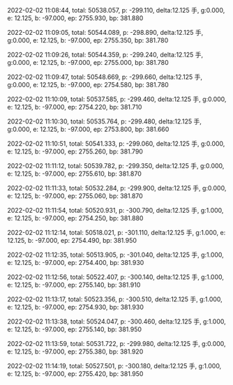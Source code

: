 2022-02-02 11:08:44, total: 50538.057, p: -299.110, delta:12.125 手, g:0.000, e: 12.125, b: -97.000, ep: 2755.930, bp: 381.880

2022-02-02 11:09:05, total: 50544.089, p: -298.890, delta:12.125 手, g:0.000, e: 12.125, b: -97.000, ep: 2755.350, bp: 381.780

2022-02-02 11:09:26, total: 50544.359, p: -299.240, delta:12.125 手, g:0.000, e: 12.125, b: -97.000, ep: 2755.000, bp: 381.780

2022-02-02 11:09:47, total: 50548.669, p: -299.660, delta:12.125 手, g:0.000, e: 12.125, b: -97.000, ep: 2754.580, bp: 381.780

2022-02-02 11:10:09, total: 50537.585, p: -299.460, delta:12.125 手, g:0.000, e: 12.125, b: -97.000, ep: 2754.220, bp: 381.710

2022-02-02 11:10:30, total: 50535.764, p: -299.480, delta:12.125 手, g:0.000, e: 12.125, b: -97.000, ep: 2753.800, bp: 381.660

2022-02-02 11:10:51, total: 50541.333, p: -299.060, delta:12.125 手, g:0.000, e: 12.125, b: -97.000, ep: 2755.260, bp: 381.790

2022-02-02 11:11:12, total: 50539.782, p: -299.350, delta:12.125 手, g:0.000, e: 12.125, b: -97.000, ep: 2755.610, bp: 381.870

2022-02-02 11:11:33, total: 50532.284, p: -299.900, delta:12.125 手, g:0.000, e: 12.125, b: -97.000, ep: 2755.060, bp: 381.870

2022-02-02 11:11:54, total: 50520.931, p: -300.790, delta:12.125 手, g:1.000, e: 12.125, b: -97.000, ep: 2754.250, bp: 381.880

2022-02-02 11:12:14, total: 50518.021, p: -301.110, delta:12.125 手, g:1.000, e: 12.125, b: -97.000, ep: 2754.490, bp: 381.950

2022-02-02 11:12:35, total: 50513.905, p: -301.040, delta:12.125 手, g:1.000, e: 12.125, b: -97.000, ep: 2754.400, bp: 381.930

2022-02-02 11:12:56, total: 50522.407, p: -300.140, delta:12.125 手, g:1.000, e: 12.125, b: -97.000, ep: 2755.140, bp: 381.910

2022-02-02 11:13:17, total: 50523.356, p: -300.510, delta:12.125 手, g:1.000, e: 12.125, b: -97.000, ep: 2754.930, bp: 381.930

2022-02-02 11:13:38, total: 50524.047, p: -300.460, delta:12.125 手, g:1.000, e: 12.125, b: -97.000, ep: 2755.140, bp: 381.950

2022-02-02 11:13:59, total: 50531.722, p: -299.980, delta:12.125 手, g:0.000, e: 12.125, b: -97.000, ep: 2755.380, bp: 381.920

2022-02-02 11:14:19, total: 50527.501, p: -300.180, delta:12.125 手, g:1.000, e: 12.125, b: -97.000, ep: 2755.420, bp: 381.950